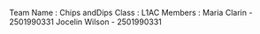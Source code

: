 Team Name : Chips andDips 
Class : L1AC
Members :
    Maria Clarin - 2501990331
    Jocelin Wilson - 2501990331
